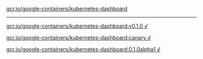 [gcr.io/google-containers/kubernetes-dashboard](https://hub.docker.com/r/anjia0532/google-containers.kubernetes-dashboard/tags/) 

----
[gcr.io/google-containers/kubernetes-dashboard:v0.1.0 √](https://hub.docker.com/r/anjia0532/google-containers.kubernetes-dashboard/tags/)

[gcr.io/google-containers/kubernetes-dashboard:canary √](https://hub.docker.com/r/anjia0532/google-containers.kubernetes-dashboard/tags/)

[gcr.io/google-containers/kubernetes-dashboard:0.1.0alpha1 √](https://hub.docker.com/r/anjia0532/google-containers.kubernetes-dashboard/tags/)

